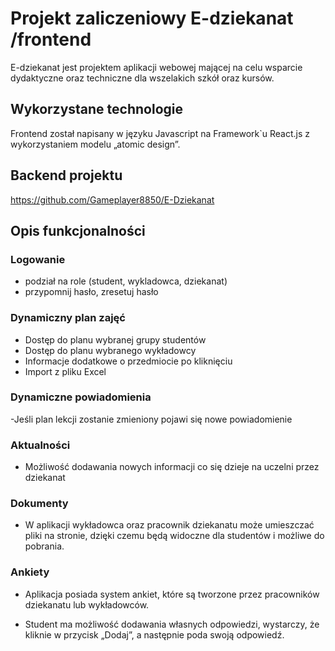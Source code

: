 # Projekt zaliczeniowy E-dziekanat /frontend

E-dziekanat jest projektem aplikacji webowej mającej na celu wsparcie dydaktyczne
oraz techniczne dla wszelakich szkół oraz kursów.

## Wykorzystane technologie

Frontend został napisany w języku Javascript na Framework`u
React.js z wykorzystaniem modelu „atomic
design”.

## Backend projektu

https://github.com/Gameplayer8850/E-Dziekanat

## Opis funkcjonalności

### Logowanie

- podział na role (student, wykladowca, dziekanat)
- przypomnij hasło, zresetuj hasło

### Dynamiczny plan zajęć

- Dostęp do planu wybranej grupy studentów
- Dostęp do planu wybranego wykładowcy
- Informacje dodatkowe o przedmiocie po kliknięciu
- Import z pliku Excel

### Dynamiczne powiadomienia

-Jeśli plan lekcji zostanie zmieniony pojawi się nowe powiadomienie

### Aktualności

- Możliwość dodawania nowych informacji co się dzieje na uczelni przez dziekanat

### Dokumenty

- W aplikacji wykładowca oraz pracownik dziekanatu może umieszczać pliki na stronie,
  dzięki czemu będą widoczne dla studentów i możliwe do pobrania.

### Ankiety

- Aplikacja posiada system ankiet, które są tworzone przez pracowników dziekanatu
  lub wykładowców.

- Student ma możliwość dodawania własnych odpowiedzi, wystarczy, że kliknie
  w przycisk „Dodaj”, a następnie poda swoją odpowiedź.
